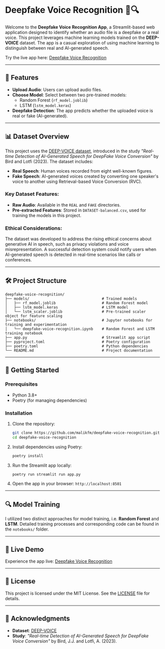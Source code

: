 # Deepfake Voice Recognition 🎤🔍

Welcome to the **Deepfake Voice Recognition App**, a Streamlit-based web application designed to identify whether an audio file is a deepfake or a real voice. This project leverages machine learning models trained on the **DEEP-VOICE** dataset. The app is a casual exploration of using machine learning to distinguish between real and AI-generated speech.

Try the live app here: [Deepfake Voice Recognition](https://deepfake-voice-recognition-malikfm.streamlit.app)

---

## 🌟 Features

- **Upload Audio**: Users can upload audio files.
- **Choose Model**: Select between two pre-trained models:
  - Random Forest (`rf_model.joblib`)
  - LSTM (`lstm_model.keras`)
- **Deepfake Detection**: The app predicts whether the uploaded voice is real or fake (AI-generated).

---

## 📊 Dataset Overview

This project uses the [DEEP-VOICE dataset](https://www.kaggle.com/datasets/birdy654/deep-voice-deepfake-voice-recognition/data), introduced in the study *"Real-time Detection of AI-Generated Speech for DeepFake Voice Conversion"* by Bird and Lotfi (2023). The dataset includes:

- **Real Speech**: Human voices recorded from eight well-known figures.
- **Fake Speech**: AI-generated voices created by converting one speaker's voice to another using Retrieval-based Voice Conversion (RVC).

### Key Dataset Features:
- **Raw Audio**: Available in the `REAL` and `FAKE` directories.
- **Pre-extracted Features**: Stored in `DATASET-balanced.csv`, used for training the models in this project.

### Ethical Considerations:
The dataset was developed to address the rising ethical concerns about generative AI in speech, such as privacy violations and voice misrepresentation. A successful detection system could notify users when AI-generated speech is detected in real-time scenarios like calls or conferences.

---

## 🛠️ Project Structure

```
deepfake-voice-recognition/
├── models/                                 # Trained models
│   ├── rf_model.joblib                     # Random Forest model
│   ├── lstm_model.keras                    # LSTM model
│   └── lstm_scaler.joblib                  # Pre-trained scaler object for feature scaling
├── notebooks/                              # Jupyter notebooks for training and experimentation
│   └── deepfake-voice-recognition.ipynb    # Random Forest and LSTM training notebook
├── app.py                                  # Streamlit app script
├── pyproject.toml                          # Poetry configuration
├── poetry.toml                             # Python dependencies
└── README.md                               # Project documentation
```

---

## 🚀 Getting Started

### Prerequisites

- Python 3.8+
- Poetry (for managing dependencies)

### Installation

1. Clone the repository:
   ```bash
   git clone https://github.com/malikfm/deepfake-voice-recognition.git
   cd deepfake-voice-recognition
   ```

2. Install dependencies using Poetry:
   ```bash
   poetry install
   ```

3. Run the Streamlit app locally:
   ```bash
   poetry run streamlit run app.py
   ```

4. Open the app in your browser: `http://localhost:8501`

---

## 🔍 Model Training

I utilized two distinct approaches for model training, i.e. **Random Forest** and **LSTM**. Detailed training processes and corresponding code can be found in the `notebooks/` folder.

---

## 🔗 Live Demo

Experience the app live: [Deepfake Voice Recognition](https://deepfake-voice-recognition-malikfm.streamlit.app)

---

## 📜 License

This project is licensed under the MIT License. See the [LICENSE](LICENSE) file for details.

---

## 🎉 Acknowledgments
- **Dataset**: [DEEP-VOICE](https://www.kaggle.com/datasets/birdy654/deep-voice-deepfake-voice-recognition/data)
- **Study**: *"Real-time Detection of AI-Generated Speech for DeepFake Voice Conversion"* by Bird, J.J. and Lotfi, A. (2023).
